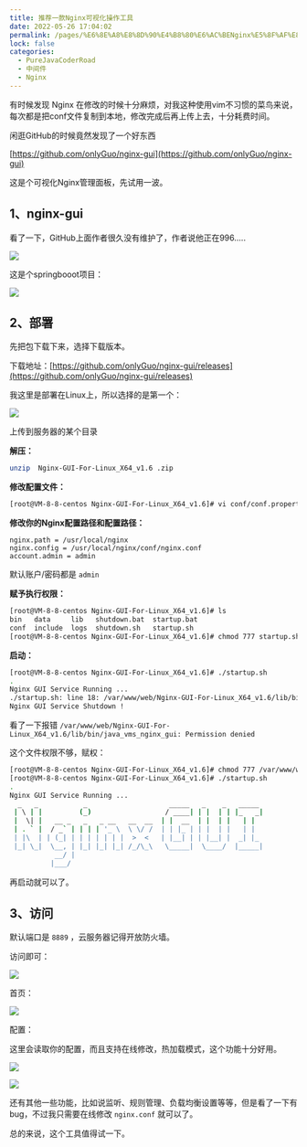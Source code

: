 ```yaml
---
title: 推荐一款Nginx可视化操作工具
date: 2022-05-26 17:04:02
permalink: /pages/%E6%8E%A8%E8%8D%90%E4%B8%80%E6%AC%BENginx%E5%8F%AF%E8%A7%86%E5%8C%96%E6%93%8D%E4%BD%9C%E5%B7%A5%E5%85%B7
lock: false
categories: 
  - PureJavaCoderRoad
  - 中间件
  - Nginx
---
```

有时候发现 Nginx 在修改的时候十分麻烦，对我这种使用vim不习惯的菜鸟来说，每次都是把conf文件复制到本地，修改完成后再上传上去，十分耗费时间。



闲逛GitHub的时候竟然发现了一个好东西

[https://github.com/onlyGuo/nginx-gui](https://github.com/onlyGuo/nginx-gui)

这是个可视化Nginx管理面板，先试用一波。



## 1、nginx-gui

看了一下，GitHub上面作者很久没有维护了，作者说他正在996.....

![](https://cdn.jsdelivr.net/gh/DogerRain/image@main/img-20210401/image-20210512170525988.png)



这是个springbooot项目：

![](https://cdn.jsdelivr.net/gh/DogerRain/image@main/img-20210401/image-20210512170646794.png)



## 2、部署

先把包下载下来，选择下载版本。

下载地址：[https://github.com/onlyGuo/nginx-gui/releases](https://github.com/onlyGuo/nginx-gui/releases)

我这里是部署在Linux上，所以选择的是第一个：

![](https://cdn.jsdelivr.net/gh/DogerRain/image@main/img-20210401/image-20210512171043631.png)



上传到服务器的某个目录

**解压：**

```bash
unzip  Nginx-GUI-For-Linux_X64_v1.6 .zip
```

**修改配置文件：**

```bash
[root@VM-8-8-centos Nginx-GUI-For-Linux_X64_v1.6]# vi conf/conf.properties
```

**修改你的Nginx配置路径和配置路径：**

```properties
nginx.path = /usr/local/nginx
nginx.config = /usr/local/nginx/conf/nginx.conf
account.admin = admin

```

默认账户/密码都是 `admin`

**赋予执行权限：**

```bash
[root@VM-8-8-centos Nginx-GUI-For-Linux_X64_v1.6]# ls
bin   data     lib   shutdown.bat  startup.bat
conf  include  logs  shutdown.sh   startup.sh
[root@VM-8-8-centos Nginx-GUI-For-Linux_X64_v1.6]# chmod 777 startup.sh shutdown.sh
```

**启动：**

```bash
[root@VM-8-8-centos Nginx-GUI-For-Linux_X64_v1.6]# ./startup.sh
.
Nginx GUI Service Running ...
./startup.sh: line 18: /var/www/web/Nginx-GUI-For-Linux_X64_v1.6/lib/bin/java_vms_nginx_gui: Permission denied
Nginx GUI Service Shutdown !

```

看了一下报错 `/var/www/web/Nginx-GUI-For-Linux_X64_v1.6/lib/bin/java_vms_nginx_gui: Permission denied`

这个文件权限不够，赋权：

```bash
[root@VM-8-8-centos Nginx-GUI-For-Linux_X64_v1.6]# chmod 777 /var/www/web/Nginx-GUI-For-Linux_X64_v1.6/lib/bin/java_vms_nginx_gui
[root@VM-8-8-centos Nginx-GUI-For-Linux_X64_v1.6]# ./startup.sh
.
Nginx GUI Service Running ...
  _   _           _                    _____   _    _   _____
 | \ | |         (_)                  / ____| | |  | | |_   _|
 |  \| |   __ _   _   _ __   __  __  | |  __  | |  | |   | |
 | . ` |  / _` | | | | '_ \  \ \/ /  | | |_ | | |  | |   | |
 | |\  | | (_| | | | | | | |  >  <   | |__| | | |__| |  _| |_
 |_| \_|  \__, | |_| |_| |_| /_/\_\   \_____|  \____/  |_____|
           __/ |
          |___/

```

再启动就可以了。



## 3、访问

默认端口是 `8889` ，云服务器记得开放防火墙。

访问即可：

![](https://cdn.jsdelivr.net/gh/DogerRain/image@main/img-20210401/image-20210512173151815.png)



首页：

![](https://cdn.jsdelivr.net/gh/DogerRain/image@main/img-20210401/image-20210512173244062.png)

配置：

这里会读取你的配置，而且支持在线修改，热加载模式，这个功能十分好用。

![](https://cdn.jsdelivr.net/gh/DogerRain/image@main/img-20210401/image-20210512173409606.png)

![](https://cdn.jsdelivr.net/gh/DogerRain/image@main/img-20210401/image-20210512173450424.png)

还有其他一些功能，比如说监听、规则管理、负载均衡设置等等，但是看了一下有bug，不过我只需要在线修改 `nginx.conf` 就可以了。

总的来说，这个工具值得试一下。